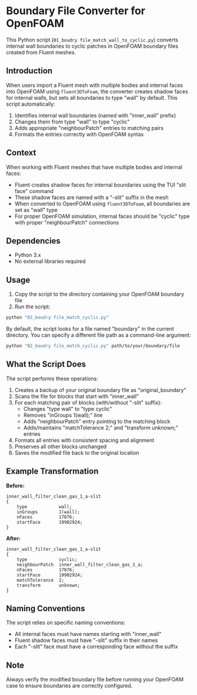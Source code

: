 # Boundary File Converter for OpenFOAM

This Python script (`01_boudry file_match_wall_to_cyclic.py`) converts internal wall boundaries to cyclic patches in OpenFOAM boundary files created from Fluent meshes.

## Introduction

When users import a Fluent mesh with multiple bodies and internal faces into OpenFOAM using `fluent3DToFoam`, the converter creates shadow faces for internal walls, but sets all boundaries to type "wall" by default. This script automatically:

1. Identifies internal wall boundaries (named with "inner_wall" prefix)
2. Changes them from type "wall" to type "cyclic"
3. Adds appropriate "neighbourPatch" entries to matching pairs
4. Formats the entries correctly with OpenFOAM syntax

## Context

When working with Fluent meshes that have multiple bodies and internal faces:
- Fluent creates shadow faces for internal boundaries using the TUI "slit face" command
- These shadow faces are named with a "-slit" suffix in the mesh
- When converted to OpenFOAM using `fluent3DToFoam`, all boundaries are set as "wall" type
- For proper OpenFOAM simulation, internal faces should be "cyclic" type with proper "neighbourPatch" connections

## Dependencies

- Python 3.x
- No external libraries required

## Usage

1. Copy the script to the directory containing your OpenFOAM boundary file
2. Run the script:

```bash
python "02_boudry file_match_cyclic.py"
```

By default, the script looks for a file named "boundary" in the current directory. You can specify a different file path as a command-line argument:

```bash
python "02_boudry file_match_cyclic.py" path/to/your/boundary/file
```

## What the Script Does

The script performs these operations:

1. Creates a backup of your original boundary file as "original_boundary"
2. Scans the file for blocks that start with "inner_wall"
3. For each matching pair of blocks (with/without "-slit" suffix):
   - Changes "type wall" to "type cyclic"
   - Removes "inGroups 1(wall);" line
   - Adds "neighbourPatch" entry pointing to the matching block
   - Adds/maintains "matchTolerance 2;" and "transform unknown;" entries
4. Formats all entries with consistent spacing and alignment
5. Preserves all other blocks unchanged
6. Saves the modified file back to the original location

## Example Transformation

**Before:**
```
inner_wall_filter_clean_gas_1_a-slit
{
    type            wall;
    inGroups        1(wall);
    nFaces          17076;
    startFace       19902924;
}
```

**After:**
```
inner_wall_filter_clean_gas_1_a-slit
{
    type            cyclic;
    neighbourPatch  inner_wall_filter_clean_gas_1_a;
    nFaces          17076;
    startFace       19902924;
    matchTolerance  2;
    transform       unknown;
}
```

## Naming Conventions

The script relies on specific naming conventions:
- All internal faces must have names starting with "inner_wall"
- Fluent shadow faces must have "-slit" suffix in their names
- Each "-slit" face must have a corresponding face without the suffix

## Note

Always verify the modified boundary file before running your OpenFOAM case to ensure boundaries are correctly configured.
